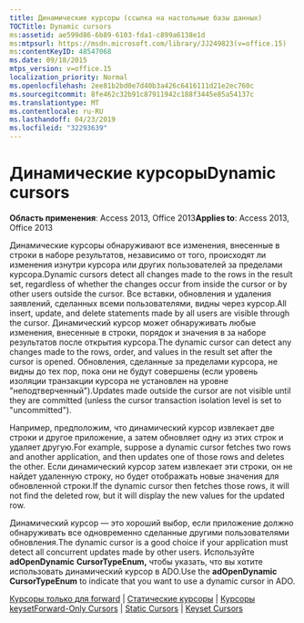 ```yaml
---
title: Динамические курсоры (ссылка на настольные базы данных)
TOCTitle: Dynamic cursors
ms:assetid: ae599d86-6b89-6103-fda1-c899a6138e1d
ms:mtpsurl: https://msdn.microsoft.com/library/JJ249823(v=office.15)
ms:contentKeyID: 48547068
ms.date: 09/18/2015
mtps_version: v=office.15
localization_priority: Normal
ms.openlocfilehash: 2ee81b2bd0e7d40b3a426c6416111d21e2ec760c
ms.sourcegitcommit: 8fe462c32b91c87911942c188f3445e85a54137c
ms.translationtype: MT
ms.contentlocale: ru-RU
ms.lasthandoff: 04/23/2019
ms.locfileid: "32293639"
---
```

# <a name="dynamic-cursors"></a><span data-ttu-id="9e407-102">Динамические курсоры</span><span class="sxs-lookup"><span data-stu-id="9e407-102">Dynamic cursors</span></span>


<span data-ttu-id="9e407-103">**Область применения**: Access 2013, Office 2013</span><span class="sxs-lookup"><span data-stu-id="9e407-103">**Applies to**: Access 2013, Office 2013</span></span>

<span data-ttu-id="9e407-104">Динамические курсоры обнаруживают все изменения, внесенные в строки в наборе результатов, независимо от того, происходят ли изменения изнутри курсора или других пользователей за пределами курсора.</span><span class="sxs-lookup"><span data-stu-id="9e407-104">Dynamic cursors detect all changes made to the rows in the result set, regardless of whether the changes occur from inside the cursor or by other users outside the cursor.</span></span> <span data-ttu-id="9e407-105">Все вставки, обновления и удаления заявлений, сделанных всеми пользователями, видны через курсор.</span><span class="sxs-lookup"><span data-stu-id="9e407-105">All insert, update, and delete statements made by all users are visible through the cursor.</span></span> <span data-ttu-id="9e407-106">Динамический курсор может обнаруживать любые изменения, внесенные в строки, порядок и значения в за наборе результатов после открытия курсора.</span><span class="sxs-lookup"><span data-stu-id="9e407-106">The dynamic cursor can detect any changes made to the rows, order, and values in the result set after the cursor is opened.</span></span> <span data-ttu-id="9e407-107">Обновления, сделанные за пределами курсора, не видны до тех пор, пока они не будут совершены (если уровень изоляции транзакции курсора не установлен на уровне "неподтверченный").</span><span class="sxs-lookup"><span data-stu-id="9e407-107">Updates made outside the cursor are not visible until they are committed (unless the cursor transaction isolation level is set to "uncommitted").</span></span>

<span data-ttu-id="9e407-108">Например, предположим, что динамический курсор извлекает две строки и другое приложение, а затем обновляет одну из этих строк и удаляет другую.</span><span class="sxs-lookup"><span data-stu-id="9e407-108">For example, suppose a dynamic cursor fetches two rows and another application, and then updates one of those rows and deletes the other.</span></span> <span data-ttu-id="9e407-109">Если динамический курсор затем извлекает эти строки, он не найдет удаленную строку, но будет отображать новые значения для обновленной строки.</span><span class="sxs-lookup"><span data-stu-id="9e407-109">If the dynamic cursor then fetches those rows, it will not find the deleted row, but it will display the new values for the updated row.</span></span>

<span data-ttu-id="9e407-110">Динамический курсор — это хороший выбор, если приложение должно обнаруживать все одновременно сделанные другими пользователями обновления.</span><span class="sxs-lookup"><span data-stu-id="9e407-110">The dynamic cursor is a good choice if your application must detect all concurrent updates made by other users.</span></span> <span data-ttu-id="9e407-111">Используйте **adOpenDynamic** **CursorTypeEnum,** чтобы указать, что вы хотите использовать динамический курсор в ADO.</span><span class="sxs-lookup"><span data-stu-id="9e407-111">Use the **adOpenDynamic** **CursorTypeEnum** to indicate that you want to use a dynamic cursor in ADO.</span></span>

<span data-ttu-id="9e407-112">[Курсоры только для forward](forward-only-cursors.md)  |  [Статические курсоры](static-cursors.md)  |  [Курсоры keyset](keyset-cursors.md)</span><span class="sxs-lookup"><span data-stu-id="9e407-112">[Forward-Only Cursors](forward-only-cursors.md) | [Static Cursors](static-cursors.md) | [Keyset Cursors](keyset-cursors.md)</span></span>

